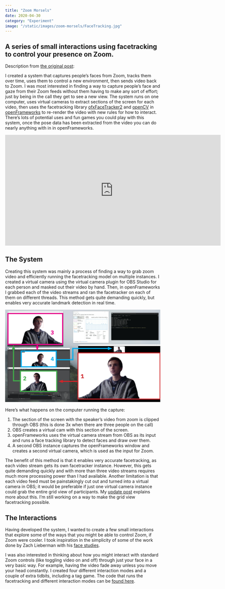 ```yaml
---
title: "Zoom Morsels"
date: 2020-04-30
category: "Experiment"
image: "/static/images/zoom-morsels/FaceTracking.jpg"
---
```

## A series of small interactions using facetracking to control your presence on Zoom.

Description from [the original post](https://courses.ideate.cmu.edu/60-461/s2020/cbromsandrew-cmu-edu/04/30/christian-final/):

I created a system that captures people’s faces from Zoom, tracks them over time, uses them to control a new environment, then sends video back to Zoom. I was most interested in finding a way to capture people’s face and gaze from their Zoom feeds without them having to make any sort of effort; just by being in the call they get to see a new view. The system runs on one computer, uses virtual cameras to extract sections of the screen for each video, then uses the facetracking library [ofxFaceTracker2](https://github.com/jjzhang166/ofxFaceTracker2) and [openCV](https://github.com/kylemcdonald/ofxCv) in [openFrameworks](https://openframeworks.cc/) to re-render the video with new rules for how to interact. There’s lots of potential uses and fun games you could play with this system, once the pose data has been extracted from the video you can do nearly anything with in in openFrameworks.

<iframe src="https://player.vimeo.com/video/413654044" width="700" height="360" frameborder="0" allow="autoplay; fullscreen" allowfullscreen></iframe>

## The System

Creating this system was mainly a process of finding a way to grab zoom video and efficiently running the facetracking model on multiple instances.  I created a virtual camera using the virtual camera plugin for OBS Studio for each person and masked out their video by hand. Then, in openFrameworks I grabbed each of the video streams and ran the facetracker on each of them on different threads. This method gets quite demanding quickly, but enables very accurate landmark detection in real time.

![](/static/images/zoom-morsels/FaceTracking.jpg)

Here’s what happens on the computer running the capture:

1. The section of the screen with the speaker’s video from zoom is clipped through OBS (this is done 3x when there are three people on the call)
2. OBS creates a virtual cam with this section of the screen.
3. openFrameworks uses the virtual camera stream from OBS as its input and runs a face tracking library to detect faces and draw over them.
4. A second OBS instance captures the openFrameworks window and creates a second virtual camera, which is used as the input for Zoom.

The benefit of this method is that it enables very accurate facetracking, as each video stream gets its own facetracker instance. However, this gets quite demanding quickly and with more than three video streams requires much more processing power than I had available. Another limitation is that each video feed must be painstakingly cut out and turned into a virtual camera in OBS; it would be preferable if just one virtual camera instance could grab the entire grid view of participants. My [update post](https://courses.ideate.cmu.edu/60-461/s2020/cbromsandrew-cmu-edu/04/19/final-project-wip-update/) explains more about this. I’m still working on a way to make the grid view facetracking possible.

## The Interactions

Having developed the system, I wanted to create a few small interactions that explore some of the ways that you might be able to control Zoom, if Zoom were cooler. I took inspiration in the simplicity of some of the work done by Zach Lieberman with his [face studies](https://www.instagram.com/p/Beli5JFAM0o/?taken-by=zach.lieberman).

I was also interested in thinking about how you might interact with standard Zoom controls (like toggling video on and off) through just your face in a very basic way. For example, having the video fade away unless you move your head constantly. I created four different interaction modes and a couple of extra tidbits, including a tag game. The code that runs the facetracking and different interaction modes can be [found here](https://github.com/cbroms/zoom-zoom).